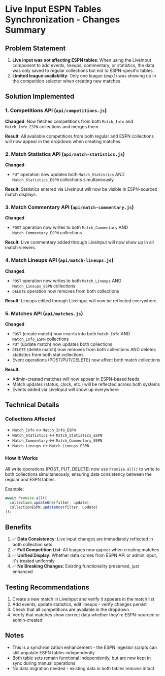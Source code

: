 # Live Input ESPN Tables Synchronization - Changes Summary

## Problem Statement
1. **Live input was not affecting ESPN tables**: When using the LiveInput component to add events, lineups, commentary, or statistics, the data was only saved to regular collections but not to ESPN-specific tables.
2. **Limited league availability**: Only one league (esp.1) was showing up in the competition selector when creating new matches.

## Solution Implemented

### 1. Competitions API (`api/competitions.js`)
**Changed**: Now fetches competitions from both `Match_Info` and `Match_Info_ESPN` collections and merges them.

**Result**: All available competitions from both regular and ESPN collections will now appear in the dropdown when creating matches.

### 2. Match Statistics API (`api/match-statistics.js`)
**Changed**: 
- `PUT` operation now updates both `Match_Statistics` AND `Match_Statistics_ESPN` collections simultaneously

**Result**: Statistics entered via LiveInput will now be visible in ESPN-sourced match displays.

### 3. Match Commentary API (`api/match-commentary.js`)
**Changed**:
- `POST` operation now writes to both `Match_Commentary` AND `Match_Commentary_ESPN` collections

**Result**: Live commentary added through LiveInput will now show up in all match viewers.

### 4. Match Lineups API (`api/match-lineups.js`)
**Changed**:
- `POST` operation now writes to both `Match_Lineups` AND `Match_Lineups_ESPN` collections
- `DELETE` operation now removes from both collections

**Result**: Lineups edited through LiveInput will now be reflected everywhere.

### 5. Matches API (`api/matches.js`)
**Changed**:
- `POST` (create match) now inserts into both `Match_Info` AND `Match_Info_ESPN` collections
- `PUT` (update match) now updates both collections
- `DELETE` (delete match) now removes from both collections AND deletes statistics from both stat collections
- Event operations (POST/PUT/DELETE) now affect both match collections

**Result**: 
- Admin-created matches will now appear in ESPN-based feeds
- Match updates (status, clock, etc.) will be reflected across both systems
- Events added via LiveInput will show up everywhere

## Technical Details

### Collections Affected
- `Match_Info` ↔️ `Match_Info_ESPN`
- `Match_Statistics` ↔️ `Match_Statistics_ESPN`
- `Match_Commentary` ↔️ `Match_Commentary_ESPN`
- `Match_Lineups` ↔️ `Match_Lineups_ESPN`

### How It Works
All write operations (POST, PUT, DELETE) now use `Promise.all()` to write to both collections simultaneously, ensuring data consistency between the regular and ESPN tables.

Example:
```javascript
await Promise.all([
  collection.updateOne(filter, update),
  collectionESPN.updateOne(filter, update)
]);
```

## Benefits
1. ✅ **Data Consistency**: Live input changes are immediately reflected in both collection sets
2. ✅ **Full Competition List**: All leagues now appear when creating matches
3. ✅ **Unified Display**: Whether data comes from ESPN API or admin input, it's treated uniformly
4. ✅ **No Breaking Changes**: Existing functionality preserved, just enhanced

## Testing Recommendations
1. Create a new match in LiveInput and verify it appears in the match list
2. Add events, update statistics, edit lineups - verify changes persist
3. Check that all competitions are available in the dropdown
4. Verify that matches show correct data whether they're ESPN-sourced or admin-created

## Notes
- This is a synchronization enhancement - the ESPN ingestor scripts can still populate ESPN tables independently
- Both table sets remain functional independently, but are now kept in sync during manual operations
- No data migration needed - existing data in both tables remains intact
